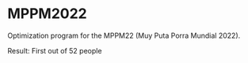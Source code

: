 # MPPM2022

Optimization program for the MPPM22 (Muy Puta Porra Mundial 2022).

Result: First out of 52 people
